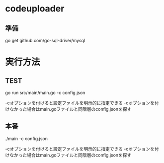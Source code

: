 # codeuploader
## 準備
go get github.com/go-sql-driver/mysql

# 実行方法
## TEST
go run src/main/main.go -c config.json

-cオプションを付けると設定ファイルを明示的に指定できる
-cオプションを付けなかった場合はmain.goファイルと同階層のconfig.jsonを探す

## 本番
./main -c config.json

-cオプションを付けると設定ファイルを明示的に指定できる
-cオプションを付けなかった場合はmain.goファイルと同階層のconfig.jsonを探す

